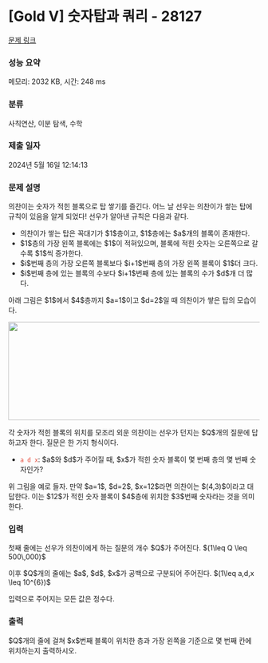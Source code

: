 # [Gold V] 숫자탑과 쿼리 - 28127 

[문제 링크](https://www.acmicpc.net/problem/28127) 

### 성능 요약

메모리: 2032 KB, 시간: 248 ms

### 분류

사칙연산, 이분 탐색, 수학

### 제출 일자

2024년 5월 16일 12:14:13

### 문제 설명

<p>의찬이는 숫자가 적힌 블록으로 탑 쌓기를 즐긴다. 어느 날 선우는 의찬이가 쌓는 탑에 규칙이 있음을 알게 되었다! 선우가 알아낸 규칙은 다음과 같다.</p>

<ul>
	<li>의찬이가 쌓는 탑은 꼭대기가 $1$층이고, $1$층에는 $a$개의 블록이 존재한다.</li>
	<li>$1$층의 가장 왼쪽 블록에는 $1$이 적혀있으며, 블록에 적힌 숫자는 오른쪽으로 갈수록 $1$씩 증가한다.</li>
	<li>$i$번째 층의 가장 오른쪽 블록보다 $i+1$번째 층의 가장 왼쪽 블록이 $1$더 크다.</li>
	<li>$i$번째 층에 있는 블록의 수보다 $i+1$번째 층에 있는 블록의 수가 $d$개 더 많다.</li>
</ul>

<p>아래 그림은 $1$에서 $4$층까지 $a=1$이고 $d=2$일 때 의찬이가 쌓은 탑의 모습이다.</p>

<p style="text-align: center;"><img alt="" longdesc="" src="" style="height: 197px; width: 600px;"></p>

<p>각 숫자가 적힌 블록의 위치를 모조리 외운 의찬이는 선우가 던지는 $Q$개의 질문에 답하고자 한다. 질문은 한 가지 형식이다.</p>

<ul>
	<li><span style="color:#e74c3c;"><code>a d x</code></span>: $a$와 $d$가 주어질 때, $x$가 적힌 숫자 블록이 몇 번째 층의 몇 번째 숫자인가?</li>
</ul>

<p>위 그림을 예로 들자. 만약 $a=1$, $d=2$, $x=12$라면 의찬이는 $(4,3)$이라고 대답한다. 이는 $12$가 적힌 숫자 블록이 $4$층에 위치한 $3$번째 숫자라는 것을 의미한다.</p>

### 입력 

 <p>첫째 줄에는 선우가 의찬이에게 하는 질문의 개수 $Q$가 주어진다. $(1\leq Q \leq 500\,000)$</p>

<p>이후 $Q$개의 줄에는 $a$, $d$, $x$가 공백으로 구분되어 주어진다. $(1\leq a,d,x \leq 10^{6})$</p>

<p>입력으로 주어지는 모든 값은 정수다.</p>

### 출력 

 <p>$Q$개의 줄에 걸쳐 $x$번째 블록이 위치한 층과 가장 왼쪽을 기준으로 몇 번째 칸에 위치하는지 출력하시오.</p>

